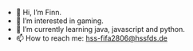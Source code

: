 - 👋 Hi, I’m Finn.
- 👀 I’m interested in gaming.
- 🌱 I’m currently learning java, javascript and python.
- 📫 How to reach me: hss-fifa2806@hssfds.de

<!---
FLFinn06/FLFinn06 is a ✨ special ✨ repository because its `README.md` (this file) appears on your GitHub profile.
You can click the Preview link to take a look at your changes.
--->
